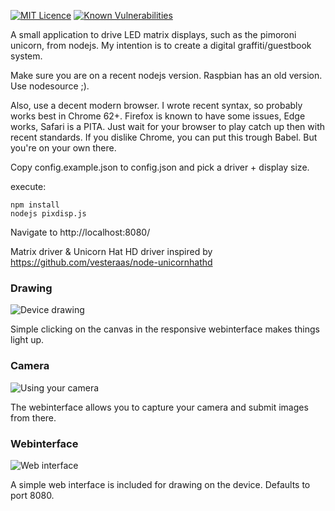 [![MIT Licence](https://badges.frapsoft.com/os/mit/mit.svg?v=103)](https://opensource.org/licenses/mit-license.php)
[![Known Vulnerabilities](https://snyk.io/test/github/sexybiggetje/pixdisp/badge.svg?targetFile=package.json)](https://snyk.io/test/github/sexybiggetje/pixdisp?targetFile=package.json)

A small application to drive LED matrix displays, such as the pimoroni unicorn, from nodejs. My intention is to create a digital graffiti/guestbook system.

Make sure you are on a recent nodejs version. Raspbian has an old version. Use nodesource ;).

Also, use a decent modern browser. I wrote recent syntax, so probably works best in Chrome 62+. Firefox is known to have some issues, Edge works, Safari is a PITA. Just wait for your browser to play catch up then with recent standards. If you dislike Chrome, you can put this trough Babel. But you're on your own there.

Copy config.example.json to config.json and pick a driver + display size.

execute:

    npm install
    nodejs pixdisp.js

Navigate to http://localhost:8080/

Matrix driver & Unicorn Hat HD driver inspired by https://github.com/vesteraas/node-unicornhathd

### Drawing
![Device drawing](https://raw.githubusercontent.com/sexybiggetje/pixdisp/screenshots/device.jpg "Drawing on the device")

Simple clicking on the canvas in the responsive webinterface makes things light up.

### Camera
![Using your camera](https://raw.githubusercontent.com/sexybiggetje/pixdisp/screenshots/camera.jpg "Using your camera")

The webinterface allows you to capture your camera and submit images from there.

### Webinterface
![Web interface](https://raw.githubusercontent.com/sexybiggetje/pixdisp/screenshots/webui.png "Webinterface")

A simple web interface is included for drawing on the device. Defaults to port 8080.
